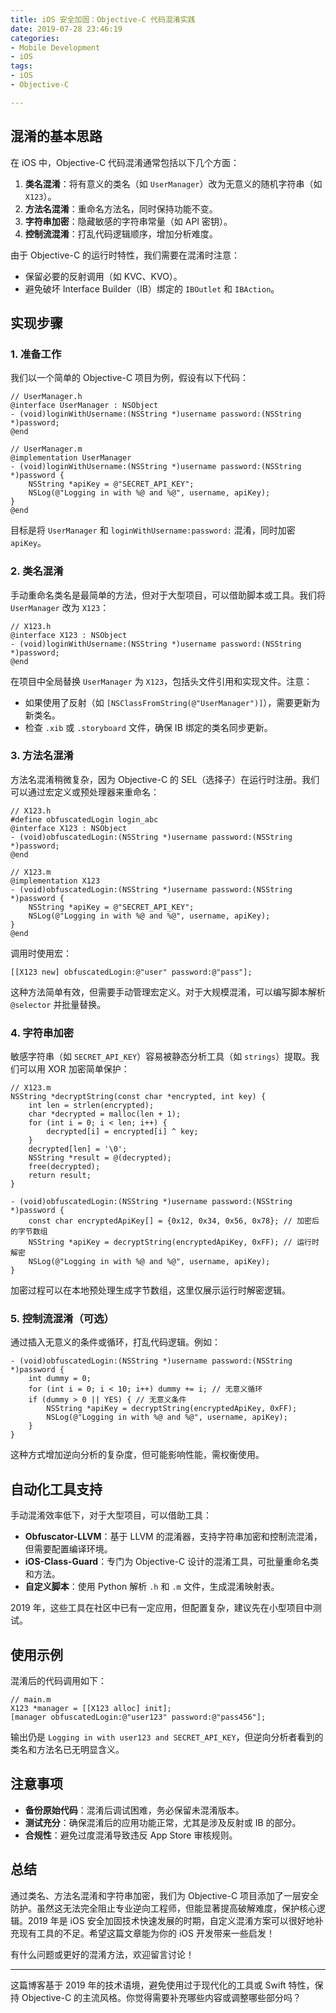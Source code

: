 ```yaml
---
title: iOS 安全加固：Objective-C 代码混淆实践
date: 2019-07-28 23:46:19
categories: 
- Mobile Development 
- iOS
tags: 
- iOS
- Objective-C

---
```


## 混淆的基本思路

在 iOS 中，Objective-C 代码混淆通常包括以下几个方面：
1. **类名混淆**：将有意义的类名（如 `UserManager`）改为无意义的随机字符串（如 `X123`）。
2. **方法名混淆**：重命名方法名，同时保持功能不变。
3. **字符串加密**：隐藏敏感的字符串常量（如 API 密钥）。
4. **控制流混淆**：打乱代码逻辑顺序，增加分析难度。

由于 Objective-C 的运行时特性，我们需要在混淆时注意：
- 保留必要的反射调用（如 KVC、KVO）。
- 避免破坏 Interface Builder（IB）绑定的 `IBOutlet` 和 `IBAction`。

## 实现步骤

### 1. 准备工作
我们以一个简单的 Objective-C 项目为例，假设有以下代码：

```objc
// UserManager.h
@interface UserManager : NSObject
- (void)loginWithUsername:(NSString *)username password:(NSString *)password;
@end

// UserManager.m
@implementation UserManager
- (void)loginWithUsername:(NSString *)username password:(NSString *)password {
    NSString *apiKey = @"SECRET_API_KEY";
    NSLog(@"Logging in with %@ and %@", username, apiKey);
}
@end
```

目标是将 `UserManager` 和 `loginWithUsername:password:` 混淆，同时加密 `apiKey`。

### 2. 类名混淆
手动重命名类名是最简单的方法，但对于大型项目，可以借助脚本或工具。我们将 `UserManager` 改为 `X123`：

```objc
// X123.h
@interface X123 : NSObject
- (void)loginWithUsername:(NSString *)username password:(NSString *)password;
@end
```

在项目中全局替换 `UserManager` 为 `X123`，包括头文件引用和实现文件。注意：
- 如果使用了反射（如 `[NSClassFromString(@"UserManager")]`），需要更新为新类名。
- 检查 `.xib` 或 `.storyboard` 文件，确保 IB 绑定的类名同步更新。

### 3. 方法名混淆
方法名混淆稍微复杂，因为 Objective-C 的 SEL（选择子）在运行时注册。我们可以通过宏定义或预处理器来重命名：

```objc
// X123.h
#define obfuscatedLogin login_abc
@interface X123 : NSObject
- (void)obfuscatedLogin:(NSString *)username password:(NSString *)password;
@end

// X123.m
@implementation X123
- (void)obfuscatedLogin:(NSString *)username password:(NSString *)password {
    NSString *apiKey = @"SECRET_API_KEY";
    NSLog(@"Logging in with %@ and %@", username, apiKey);
}
@end
```

调用时使用宏：

```objc
[[X123 new] obfuscatedLogin:@"user" password:@"pass"];
```

这种方法简单有效，但需要手动管理宏定义。对于大规模混淆，可以编写脚本解析 `@selector` 并批量替换。

### 4. 字符串加密
敏感字符串（如 `SECRET_API_KEY`）容易被静态分析工具（如 `strings`）提取。我们可以用 XOR 加密简单保护：

```objc
// X123.m
NSString *decryptString(const char *encrypted, int key) {
    int len = strlen(encrypted);
    char *decrypted = malloc(len + 1);
    for (int i = 0; i < len; i++) {
        decrypted[i] = encrypted[i] ^ key;
    }
    decrypted[len] = '\0';
    NSString *result = @(decrypted);
    free(decrypted);
    return result;
}

- (void)obfuscatedLogin:(NSString *)username password:(NSString *)password {
    const char encryptedApiKey[] = {0x12, 0x34, 0x56, 0x78}; // 加密后的字节数组
    NSString *apiKey = decryptString(encryptedApiKey, 0xFF); // 运行时解密
    NSLog(@"Logging in with %@ and %@", username, apiKey);
}
```

加密过程可以在本地预处理生成字节数组，这里仅展示运行时解密逻辑。

### 5. 控制流混淆（可选）
通过插入无意义的条件或循环，打乱代码逻辑。例如：

```objc
- (void)obfuscatedLogin:(NSString *)username password:(NSString *)password {
    int dummy = 0;
    for (int i = 0; i < 10; i++) dummy += i; // 无意义循环
    if (dummy > 0 || YES) { // 无意义条件
        NSString *apiKey = decryptString(encryptedApiKey, 0xFF);
        NSLog(@"Logging in with %@ and %@", username, apiKey);
    }
}
```

这种方式增加逆向分析的复杂度，但可能影响性能，需权衡使用。

## 自动化工具支持

手动混淆效率低下，对于大型项目，可以借助工具：
- **Obfuscator-LLVM**：基于 LLVM 的混淆器，支持字符串加密和控制流混淆，但需要配置编译环境。
- **iOS-Class-Guard**：专门为 Objective-C 设计的混淆工具，可批量重命名类和方法。
- **自定义脚本**：使用 Python 解析 `.h` 和 `.m` 文件，生成混淆映射表。

2019 年，这些工具在社区中已有一定应用，但配置复杂，建议先在小型项目中测试。

## 使用示例

混淆后的代码调用如下：

```objc
// main.m
X123 *manager = [[X123 alloc] init];
[manager obfuscatedLogin:@"user123" password:@"pass456"];
```

输出仍是 `Logging in with user123 and SECRET_API_KEY`，但逆向分析者看到的类名和方法名已无明显含义。

## 注意事项

- **备份原始代码**：混淆后调试困难，务必保留未混淆版本。
- **测试充分**：确保混淆后的应用功能正常，尤其是涉及反射或 IB 的部分。
- **合规性**：避免过度混淆导致违反 App Store 审核规则。

## 总结

通过类名、方法名混淆和字符串加密，我们为 Objective-C 项目添加了一层安全防护。虽然这无法完全阻止专业逆向工程师，但能显著提高破解难度，保护核心逻辑。2019 年是 iOS 安全加固技术快速发展的时期，自定义混淆方案可以很好地补充现有工具的不足。希望这篇文章能为你的 iOS 开发带来一些启发！

有什么问题或更好的混淆方法，欢迎留言讨论！

---

这篇博客基于 2019 年的技术语境，避免使用过于现代化的工具或 Swift 特性，保持 Objective-C 的主流风格。你觉得需要补充哪些内容或调整哪些部分吗？